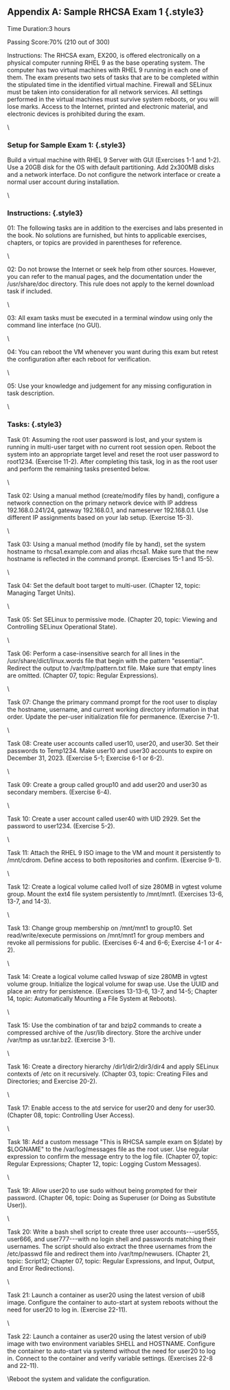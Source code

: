 ## Appendix A: Sample RHCSA Exam 1 {.style3}


Time Duration:3 hours

Passing Score:70% (210 out of 300)

Instructions: The RHCSA exam, EX200, is offered electronically on a
physical computer running RHEL 9 as the base operating system. The
computer has two virtual machines with RHEL 9 running in each one of
them. The exam presents two sets of tasks that are to be completed
within the stipulated time in the identified virtual machine. Firewall
and SELinux must be taken into consideration for all network services.
All settings performed in the virtual machines must survive system
reboots, or you will lose marks. Access to the Internet, printed and
electronic material, and electronic devices is prohibited during the
exam.

\

### Setup for Sample Exam 1: {.style3}

Build a virtual machine with RHEL 9 Server with GUI (Exercises 1-1 and
1-2). Use a 20GB disk for the OS with default partitioning. Add 2x300MB
disks and a network interface. Do not configure the network interface or
create a normal user account during installation.

\

### Instructions: {.style3}

01: The following tasks are in addition to the exercises and labs
presented in the book. No solutions are furnished, but hints to
applicable exercises, chapters, or topics are provided in parentheses
for reference.

\

02: Do not browse the Internet or seek help from other sources. However,
you can refer to the manual pages, and the documentation under the
/usr/share/doc directory. This rule does not apply to the kernel
download task if included.

\

03: All exam tasks must be executed in a terminal window using only the
command line interface (no GUI).

\

04: You can reboot the VM whenever you want during this exam but retest
the configuration after each reboot for verification.

\

05: Use your knowledge and judgement for any missing configuration in
task description.

\

### Tasks: {.style3}

Task 01: Assuming the root user password is lost, and your system is
running in multi-user target with no current root session open. Reboot
the system into an appropriate target level and reset the root user
password to root1234. (Exercise 11-2). After completing this task, log
in as the root user and perform the remaining tasks presented below.

\

Task 02: Using a manual method (create/modify files by hand), configure
a network connection on the primary network device with IP address
192.168.0.241/24, gateway 192.168.0.1, and nameserver 192.168.0.1. Use
different IP assignments based on your lab setup. (Exercise 15-3).

\

Task 03: Using a manual method (modify file by hand), set the system
hostname to rhcsa1.example.com and alias rhcsa1. Make sure that the new
hostname is reflected in the command prompt. (Exercises 15-1 and 15-5).

\

Task 04: Set the default boot target to multi-user. (Chapter 12, topic:
Managing Target Units).

\

Task 05: Set SELinux to permissive mode. (Chapter 20, topic: Viewing and
Controlling SELinux Operational State).

\

Task 06: Perform a case-insensitive search for all lines in the
/usr/share/dict/linux.words file that begin with the pattern
"essential". Redirect the output to /var/tmp/pattern.txt file. Make sure
that empty lines are omitted. (Chapter 07, topic: Regular Expressions).

\

Task 07: Change the primary command prompt for the root user to display
the hostname, username, and current working directory information in
that order. Update the per-user initialization file for permanence.
(Exercise 7-1).

\

Task 08: Create user accounts called user10, user20, and user30. Set
their passwords to Temp1234. Make user10 and user30 accounts to expire
on December 31, 2023. (Exercise 5-1; Exercise 6-1 or 6-2).

\

Task 09: Create a group called group10 and add user20 and user30 as
secondary members. (Exercise 6-4).

\

Task 10: Create a user account called user40 with UID 2929. Set the
password to user1234. (Exercise 5-2).

\

Task 11: Attach the RHEL 9 ISO image to the VM and mount it persistently
to /mnt/cdrom. Define access to both repositories and confirm. (Exercise
9-1).

\

Task 12: Create a logical volume called lvol1 of size 280MB in vgtest
volume group. Mount the ext4 file system persistently to /mnt/mnt1.
(Exercises 13-6, 13-7, and 14-3).

\

Task 13: Change group membership on /mnt/mnt1 to group10. Set
read/write/execute permissions on /mnt/mnt1 for group members and revoke
all permissions for public. (Exercises 6-4 and 6-6; Exercise 4-1 or
4-2).

\

Task 14: Create a logical volume called lvswap of size 280MB in vgtest
volume group. Initialize the logical volume for swap use. Use the UUID
and place an entry for persistence. (Exercises 13-13-6, 13-7, and 14-5;
Chapter 14, topic: Automatically Mounting a File System at Reboots).

\

Task 15: Use the combination of tar and bzip2 commands to create a
compressed archive of the /usr/lib directory. Store the archive under
/var/tmp as usr.tar.bz2. (Exercise 3-1).

\

Task 16: Create a directory hierarchy /dir1/dir2/dir3/dir4 and apply
SELinux contexts of /etc on it recursively. (Chapter 03, topic: Creating
Files and Directories; and Exercise 20-2).

\

Task 17: Enable access to the atd service for user20 and deny for
user30. (Chapter 08, topic: Controlling User Access).

\

Task 18: Add a custom message "This is RHCSA sample exam on \$(date) by
\$LOGNAME" to the /var/log/messages file as the root user. Use regular
expression to confirm the message entry to the log file. (Chapter 07,
topic: Regular Expressions; Chapter 12, topic: Logging Custom Messages).

\

Task 19: Allow user20 to use sudo without being prompted for their
password. (Chapter 06, topic: Doing as Superuser (or Doing as Substitute
User)).

\

Task 20: Write a bash shell script to create three user
accounts---user555, user666, and user777---with no login shell and
passwords matching their usernames. The script should also extract the
three usernames from the /etc/passwd file and redirect them into
/var/tmp/newusers. (Chapter 21, topic: Script12; Chapter 07, topic:
Regular Expressions, and Input, Output, and Error Redirections).

\

Task 21: Launch a container as user20 using the latest version of ubi8
image. Configure the container to auto-start at system reboots without
the need for user20 to log in. (Exercise 22-11).

\

Task 22: Launch a container as user20 using the latest version of ubi9
image with two environment variables SHELL and HOSTNAME. Configure the
container to auto-start via systemd without the need for user20 to log
in. Connect to the container and verify variable settings. (Exercises
22-8 and 22-11).

\Reboot the system and validate the configuration. 
